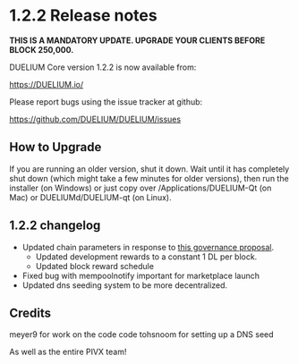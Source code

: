 1.2.2 Release notes
====================

**THIS IS A MANDATORY UPDATE. UPGRADE YOUR CLIENTS BEFORE BLOCK 250,000.**

DUELIUM Core version 1.2.2 is now available from:

  https://DUELIUM.io/

Please report bugs using the issue tracker at github:

  https://github.com/DUELIUM/DUELIUM/issues


How to Upgrade
--------------

If you are running an older version, shut it down. Wait until it has completely
shut down (which might take a few minutes for older versions), then run the
installer (on Windows) or just copy over /Applications/DUELIUM-Qt (on Mac) or
DUELIUMd/DUELIUM-qt (on Linux).


1.2.2 changelog
----------------

- Updated chain parameters in response to [this governance proposal](https://forum.DUELIUM.io/t/block-reward-extension/81).
  - Updated development rewards to a constant 1 DL per block.
  - Updated block reward schedule
- Fixed bug with mempoolnotify important for marketplace launch
- Updated dns seeding system to be more decentralized.


Credits
--------

meyer9 for work on the code code
tohsnoom for setting up a DNS seed

As well as the entire PIVX team!